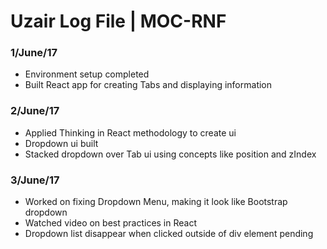 # Uzair Log File | MOC-RNF

### 1/June/17
* Environment setup completed
* Built React app for creating Tabs and displaying information

### 2/June/17
* Applied Thinking in React methodology to create ui
* Dropdown ui built
* Stacked dropdown over Tab ui using concepts like position and zIndex

### 3/June/17
* Worked on fixing Dropdown Menu, making it look like Bootstrap dropdown
* Watched video on best practices in React
* Dropdown list disappear when clicked outside of div element pending
